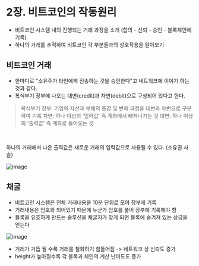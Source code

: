 # 2장. 비트코인의 작동원리

- 비트코인 시스템 내의 진행되는 거래 과정을 소개 (합의 - 신뢰 - 승인 - 블록체인에 기록)
- 하나의 거래를 추적하여 비트코인 각 부분들과의 상호작용을 알아보기

## 비트코인 거래

- 한마디로 "소유주가 타인에게 전송하는 것을 승인한다"고 네트워크에 이야기 하는 것과 같다.
- 복식부기 장부에 나오는 대변(credit)과 차변(debit)으로 구성되어 있다고 한다.

> 복식부기 장부: 기업의 자산과 부채의 증감 및 변화 과정을 대변과 차변으로 구분하여 기록
> 차변: 하나 이상의 '입력값' 즉 계좌에서 빠져나가는 것
> 대변: 하나 이상의 '출력값' 즉 계좌로 들어오는 것

<br />

하나의 거래에서 나온 출력값은 새로운 거래의 입력값으로 사용될 수 있다. (소유권 사슬)

![image](https://user-images.githubusercontent.com/20738369/114586953-25659400-9cc0-11eb-95e2-8d9d141f2a4f.png)


## 채굴

- 비트코인 시스템은 전체 거래내용을 10분 단위로 모아 장부에 기록
- 거래내용은 암호화 되어있기 때문에 누군가 암호를 풀어 장부에 기록해야 함
- 블록을 유효하게 만드는 솔루션을 채굴자가 찾게 되면 블록에 숨겨져 있는 상금을 얻는다

![image](https://user-images.githubusercontent.com/20738369/115130221-af975a80-a028-11eb-9ca3-543b9e4edb35.png)

- 거래가 거듭 될 수록 거래를 철회하기 힘들어짐 -> 네트워크 상 신뢰도 증가
- height가 높아질수록 각 블록과 체인의 계산 난이도도 증가

